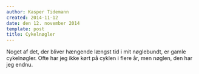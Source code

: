 ```yaml
---
author: Kasper Tidemann
created: 2014-11-12
date: den 12. november 2014
template: post
title: Cykelnøgler
---
```


Noget af det, der bliver hængende længst tid i mit nøglebundt, er gamle cykelnøgler. Ofte har jeg ikke kørt på cyklen i flere år, men nøglen, den har jeg endnu.